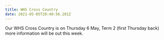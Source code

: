 ```yaml
---
title: WHS Cross Country
date: 2021-05-05T20:40:56.201Z
---
```

Our WHS Cross Country is on Thursday 6 May, Term 2 (first Thursday back) more information will be out this week.

